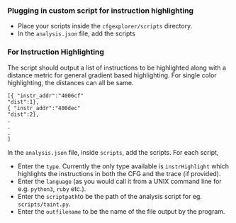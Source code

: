 ### Plugging in custom script for instruction highlighting 

- Place your scripts inside the `cfgexplorer/scripts` directory.
- In the `analysis.json` file, add the scripts 

### For Instruction Highlighting

The script should output a list of instructions to be highlighted along with a distance metric for general gradient based highlighting. For single color highlighting, the distances can all be same. 

```Example Output Format: 
[{ "instr_addr":"4006cf"
"dist":1},
{ "instr_addr":"400dec"
"dist":2},
.
.
.
]
```

In the `analysis.json` file, inside `scripts`, add the scripts.
For each script,
* Enter the `type`. Currently the only type available is `instrHighlight` which highlights the instructions in both the CFG and the trace (if provided).
* Enter the `language` (as you would call it from a UNIX command line for e.g. `python3`, `ruby` etc.).
* Enter the `scriptpath`to be the path of the analysis script for eg. `scripts/taint.py`.
* Enter the `outfilename` to be the name of the file output by the program.



